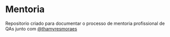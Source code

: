 # Mentoria

Repositorio criado para documentar o processo de mentoria profissional de QAs junto com [@thamyresmoraes](https://github.com/thamyresmoraes)

